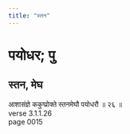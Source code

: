 ```yaml
---
title: "स्तन"
---
```


# पयोधर; पु
## स्तन, मेघ
आशासंज्ञे ककुप्प्रोक्ते स्तनमेघौ पयोधरौ ॥ २६ ॥<br />verse 3.1.1.26<br />page 0015

